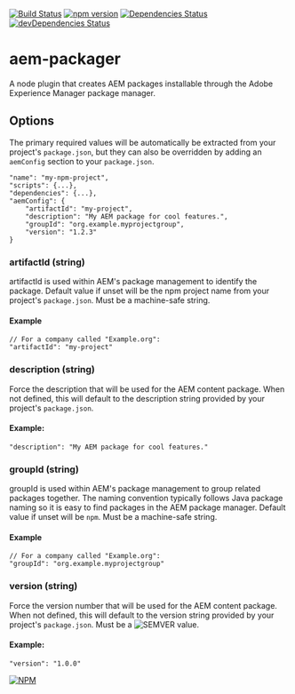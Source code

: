 [![Build Status](https://travis-ci.org/amclin/aem-packager.svg?branch=master)](https://travis-ci.org/amclin/aem-packager)
[![npm version](https://badge.fury.io/js/aem-packager.svg)](https://badge.fury.io/js/aem-packager)
[![Dependencies Status](https://david-dm.org/amclin/aem-packager/status.svg)](https://david-dm.org/amclin/aem-packager)
[![devDependencies Status](https://david-dm.org/amclin/aem-packager/dev-status.svg)](https://david-dm.org/amclin/aem-packager?type=dev)
# aem-packager
A node plugin that creates AEM packages installable through the Adobe Experience Manager package manager.

## Options
The primary required values will be automatically be extracted from your project's `package.json`, but they can also be overridden by adding an `aemConfig` section to your `package.json`.

```
"name": "my-npm-project",
"scripts": {...},
"dependencies": {...},
"aemConfig": {
    "artifactId": "my-project",
    "description": "My AEM package for cool features.",
    "groupId": "org.example.myprojectgroup",
    "version": "1.2.3"
}
```

### artifactId (string)
artifactId is used within AEM's package management to identify the package. Default value if unset will be the npm project name from your project's `package.json`. Must be a machine-safe string.

#### Example
```
// For a company called "Example.org":
"artifactId": "my-project"
```

### description (string)
Force the description that will be used for the AEM content package. When not defined, this will default to the description string provided by your project's `package.json`.

#### Example:
```
"description": "My AEM package for cool features."
```

### groupId (string)
groupId is used within AEM's package management to group related packages together. The naming convention typically follows Java package naming so it is easy to find packages in the AEM package manager. Default value if unset will be `npm`. Must be a machine-safe string.

#### Example
```
// For a company called "Example.org":
"groupId": "org.example.myprojectgroup"
```

### version (string)
Force the version number that will be used for the AEM content package. When not defined, this will default to the version string provided by your project's `package.json`. Must be a ![SEMVER](https://semver.org/) value.

#### Example:
```
"version": "1.0.0"
```

[![NPM](https://nodei.co/npm/aem-packager.png)](https://nodei.co/npm/aem-packager/)